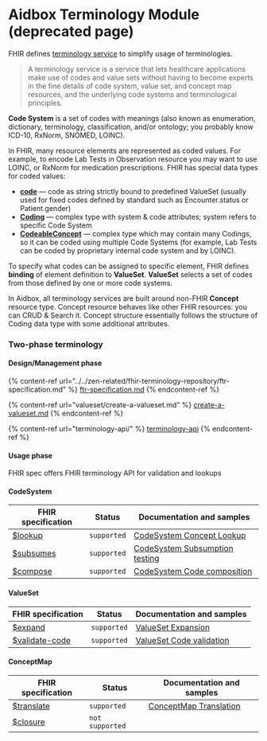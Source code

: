 # Aidbox Terminology Module (deprecated page)

FHIR defines [terminology service](https://www.hl7.org/fhir/terminology-service.html#4.6) to simplify usage of terminologies.

> A terminology service is a service that lets healthcare applications make use of codes and value sets without having to become experts in the fine details of code system, value set, and concept map resources, and the underlying code systems and terminological principles.

**Code System** is a set of codes with meanings (also known as enumeration, dictionary, terminology, classification, and/or ontology; you probably know ICD-10, RxNorm, SNOMED, LOINC).

In FHIR, many resource elements are represented as coded values. For example, to encode Lab Tests in Observation resource you may want to use LOINC, or RxNorm for medication prescriptions. FHIR has special data types for coded values:

* [**code**](https://www.hl7.org/fhir/datatypes.html#code) — code as string strictly bound to predefined ValueSet (usually used for fixed codes defined by standard such as Encounter.status or Patient.gender)
* [**Coding**](https://www.hl7.org/fhir/datatypes.html#Coding) — complex type with system & code attributes; system refers to specific Code System
* [**CodeableConcept**](https://www.hl7.org/fhir/datatypes.html#codeableconcept) — complex type which may contain many Codings, so it can be coded using multiple Code Systems (for example, Lab Tests can be coded by proprietary internal code system and by LOINC).

To specify what codes can be assigned to specific element, FHIR defines **binding** of element definition to **ValueSet**. **ValueSet** selects a set of codes from those defined by one or more code systems.

In Aidbox, all terminology services are built around non-FHIR **Concept** resource type. Concept resource behaves like other FHIR resources: you can CRUD & Search it. Concept structure essentially follows the structure of Coding data type with some additional attributes.

### Two-phase terminology

#### Design/Management phase

{% content-ref url="../../zen-related/fhir-terminology-repository/ftr-specification.md" %}
[ftr-specification.md](../../zen-related/fhir-terminology-repository/ftr-specification.md)
{% endcontent-ref %}

{% content-ref url="valueset/create-a-valueset.md" %}
[create-a-valueset.md](valueset/create-a-valueset.md)
{% endcontent-ref %}

{% content-ref url="terminology-api/" %}
[terminology-api](terminology-api/)
{% endcontent-ref %}

#### Usage phase

FHIR spec offers FHIR terminology API for validation and lookups

#### CodeSystem

| FHIR specification                                                        | Status      | Documentation and samples                                                                  |
| ------------------------------------------------------------------------- | ----------- | ------------------------------------------------------------------------------------------ |
| [$lookup](https://www.hl7.org/fhir/codesystem-operations.html#lookup)     | `supported` | [CodeSystem Concept Lookup](codesystem-and-concept/codesystem-concept-lookup.md)           |
| [$subsumes](https://www.hl7.org/fhir/codesystem-operations.html#subsumes) | `supported` | [CodeSystem Subsumption testing](codesystem-and-concept/codesystem-subsumption-testing.md) |
| [$compose](https://www.hl7.org/fhir/codesystem-operations.html#compose)   | `supported` | [CodeSystem Code composition](codesystem-and-concept/codesystem-code-composition.md)       |

#### ValueSet

| FHIR specification                                                                | Status      | Documentation and samples                                        |
| --------------------------------------------------------------------------------- | ----------- | ---------------------------------------------------------------- |
| [$expand](https://www.hl7.org/fhir/valueset-operations.html#expand)               | `supported` | [ValueSet Expansion](valueset/valueset-expansion.md)             |
| [$validate-code](https://www.hl7.org/fhir/valueset-operations.html#validate-code) | `supported` | [ValueSet Code validation](valueset/valueset-code-validation.md) |

#### ConceptMap

| FHIR specification                                                          | Status          | Documentation and samples                            |
| --------------------------------------------------------------------------- | --------------- | ---------------------------------------------------- |
| [$translate](https://www.hl7.org/fhir/conceptmap-operations.html#translate) | `supported`     | [ConceptMap Translation](translate-on-conceptmap.md) |
| [$closure](https://www.hl7.org/fhir/conceptmap-operations.html#closure)     | `not supported` |                                                      |
